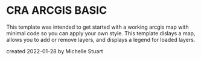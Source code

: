 # CRA ARCGIS BASIC 

This template was intended to get started with a working arcgis map with minimal code so you can apply your own style. This template dislays a map, allows you to add or remove layers, and displays a legend for loaded layers.

created 2022-01-28 by Michelle Stuart